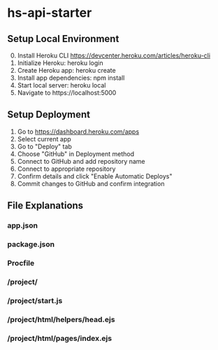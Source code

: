 # hs-api-starter #

## Setup Local Environment ##
0. Install Heroku CLI https://devcenter.heroku.com/articles/heroku-cli
1. Initialize Heroku: heroku login
2. Create Heroku app: heroku create
3. Install app dependencies: npm install
4. Start local server: heroku local
5. Navigate to https://localhost:5000

## Setup Deployment ##
1. Go to https://dashboard.heroku.com/apps
2. Select current app
3. Go to "Deploy" tab
4. Choose "GitHub" in Deployment method
5. Connect to GitHub and add repository name
6. Connect to appropriate repository
7. Confirm details and click "Enable Automatic Deploys"
8. Commit changes to GitHub and confirm integration

## File Explanations ##

### app.json ###
### package.json ###
### Procfile ###
### /project/ ###
### /project/start.js ###
### /project/html/helpers/head.ejs ###
### /project/html/pages/index.ejs ###

